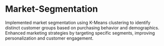 # Market-Segmentation
Implemented market segmentation using K-Means clustering to identify distinct customer groups based on purchasing behavior and demographics. Enhanced marketing strategies by targeting specific segments, improving personalization and customer engagement.
